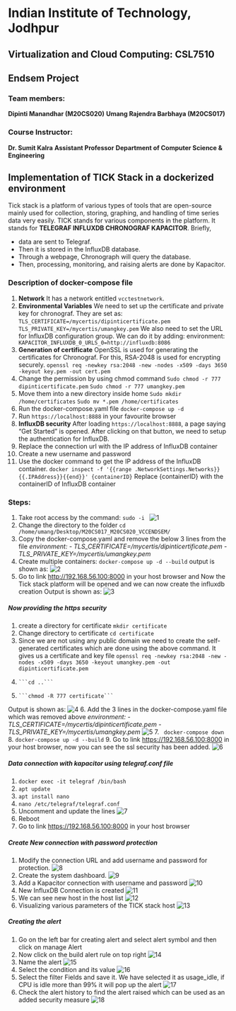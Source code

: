 # Indian Institute of Technology, Jodhpur
## Virtualization and Cloud Computing: CSL7510
## Endsem Project
### Team members:
**Dipinti Manandhar (M20CS020)**
**Umang Rajendra Barbhaya (M20CS017)**
### Course Instructor:
**Dr. Sumit Kalra**
**Assistant Professor**
**Department of Computer Science & Engineering**
## Implementation of TICK Stack in a dockerized environment
Tick stack is a platform of various types of tools that are open-source mainly used for collection, storing, graphing, and handling of time series data very easily. TICK stands for various components in the platform. It stands for **TELEGRAF INFLUXDB CHRONOGRAF KAPACITOR**. Briefly,
- data are sent to Telegraf.
- Then it is stored in the InfluxDB database. 
- Through a webpage, Chronograph will query the database. 
- Then, processing, monitoring, and raising alerts are done by Kapacitor.
### Description of docker-compose file
1. **Network**
It has a network entitled ```vcctestnetwork```.
2. **Environmental Variables**
We need to set up the certificate and private key for chronograf. They are set as:
```TLS_CERTIFICATE=/mycertis/dipinticertificate.pem```
```TLS_PRIVATE_KEY=/mycertis/umangkey.pem```
We also need to set the URL for InfluxDB configuration group. We can do it by  adding:
environment: 
      ```   KAPACITOR_INFLUXDB_0_URLS_0=http://influxdb:8086```
3. **Generation of certificate**
OpenSSL is used for generating the certificates for Chronograf. For this, RSA-2048 is used for encrypting securely.
```openssl req -newkey rsa:2048 -new -nodes -x509 -days 3650 -keyout key.pem -out cert.pem```
4. Change the permission by using chmod command
```Sudo chmod -r 777 dipinticertificate.pem```
```Sudo chmod -r 777 umangkey.pem```
5. Move them into a new directory inside home
```Sudo mkdir /home/certificates```
```Sudo mv *.pem /home/certificates```
6. Run the docker-compose.yaml file
```docker-compose up -d```
7. Run ```https://localhost:8888``` in your favourite browser
8. **InfluxDB security**
After loading ```https://localhost:8888```, a page saying “Get Started” is opened. After clicking on that button, we need to setup the authentication for InfluxDB.
9. Replace the connection url with the IP address of InfluxDB container
10. Create a new username and password
11. Use the docker command to get the IP address of the InfluxDB container.
```docker inspect -f '{{range .NetworkSettings.Networks}}{{.IPAddress}}{{end}}' {containerID}```
Replace {containerID} with the containerID of InfluxDB container

### Steps:
1. Take root access by the command:
      ```sudo -i ```
![1](https://user-images.githubusercontent.com/73814573/144500642-ea60f50b-6fdd-4589-a3a7-f927d1ae733b.png)
2. Change the directory to the folder
      ```cd /home/umang/Desktop/M20CS017_M20CS020_VCCENDSEM/```
3. Copy the docker-compose.yaml and remove the below 3 lines from the file 
*environment:*
      *- TLS_CERTIFICATE=/mycertis/dipinticertificate.pem*
      *- TLS_PRIVATE_KEY=/mycertis/umangkey.pem*
4. Create multiple containers:
      ```docker-compose up -d --build```
output is shown as:
![2](https://user-images.githubusercontent.com/73814573/144501284-71b3f85a-e63d-4f67-b121-bff33231594e.png)
5. Go to link http://192.168.56.100:8000 in your host browser and Now the Tick stack platform will be opened and we can now create the influxdb creation
Output is shown as:
![3](https://user-images.githubusercontent.com/73814573/144501906-8c0e77e0-873d-4153-8a6d-b1f8f0661288.png)

##### Now providing the https security
1. create a directory for certificate
      ```mkdir certificate```
2. Change directory to certificate
      ```cd certificate```
3.  Since we are not using any public domain we need to create the self-generated certificates which are done using the above command. It gives us a certificate and key file
      ```openssl req -newkey rsa:2048 -new -nodes -x509 -days 3650 -keyout umangkey.pem -out dipinticertificate.pem```
4.     ```cd ..```
5.     ```chmod -R 777 certificate```
Output is shown as:
![4](https://user-images.githubusercontent.com/73814573/144501771-be935cd5-b857-4ef7-b799-014e64103338.png)
6. Add the 3 lines in the docker-compose.yaml file which was removed above
*environment:*
     *- TLS_CERTIFICATE=/mycertis/dipinticertificate.pem*
      *- TLS_PRIVATE_KEY=/mycertis/umangkey.pem*
![5](https://user-images.githubusercontent.com/73814573/144501768-2de84901-759d-4703-bea2-44cad83daa90.png)
7. ``` docker-compose down```
8.  ```docker-compose up -d --build```
9.  Go to link https://192.168.56.100:8000 in your host browser, now you can see the ssl security has been added.
![6](https://user-images.githubusercontent.com/73814573/144501765-a267c100-b894-4007-8b4a-d835e928d1f5.png)
##### Data connection with kapacitor using telegraf.conf file
1. ```docker exec -it telegraf /bin/bash```
2. ```apt update```
3. ```apt install nano```
4. ```nano /etc/telegraf/telegraf.conf```
5. Uncomment and update the lines 
![7](https://user-images.githubusercontent.com/73814573/144502343-adcf01e4-e3b6-4114-91a6-791e2ce48f07.png)
6. Reboot
7. Go to link https://192.168.56.100:8000 in your host browser
##### Create New connection with password protection

1. Modify the connection URL and add username and password for protection.
![8](https://user-images.githubusercontent.com/73814573/144505925-ac539ac9-6fbc-4735-abf5-ee82fcabc8d1.png)
2. Create the system dashboard.
![9](https://user-images.githubusercontent.com/73814573/144501752-150572ec-764d-4cc5-b0aa-249ea9885987.png)
3. Add a Kapacitor connection with username and password
![10](https://user-images.githubusercontent.com/73814573/144501751-8fa4e0cd-e6ff-4e1e-9e1c-d17b6b57e330.png)
4. New InfluxDB Connection is created
![11](https://user-images.githubusercontent.com/73814573/144502732-d3a80d0b-7286-447e-a4fb-b25713fbf152.png)
5. We can see new host in the host list
![12](https://user-images.githubusercontent.com/73814573/144501747-73e1e12c-e055-4f32-83e1-eb7037bee72c.png)
6. Visualizing various parameters of the TICK stack host
![13](https://user-images.githubusercontent.com/73814573/144504878-785c2de3-03da-4fed-8c42-563b40598ee2.png)
##### Creating the alert
1. Go on the left bar for creating alert and select alert symbol and then click on manage Alert
2. Now click on the build alert rule on top right
![14](https://user-images.githubusercontent.com/73814573/144501791-71230c26-0386-4f45-bfa6-64a9b1fc0b8e.png)
3. Name the alert
![15](https://user-images.githubusercontent.com/73814573/144501789-c828245f-27a5-4a77-bd44-c095984c0648.png)
4. Select the condition and its value
![16](https://user-images.githubusercontent.com/73814573/144501786-69b5b37d-ee74-4f2c-bf50-ec57c2a98ea8.png)
5. Select the filter Fields and save it. We have selected it as usage_idle, if CPU is idle more than 99% it will pop up the alert
![17](https://user-images.githubusercontent.com/73814573/144501785-bfe6011d-3fa3-452b-aaaf-d89b58438169.png)
6. Check the alert history to find the alert raised which can be used as an added security measure
![18](https://user-images.githubusercontent.com/73814573/144501782-8c7e0a54-f9d2-43cd-acc1-378b7cde5f85.png)

 
